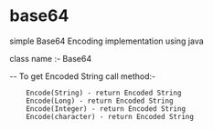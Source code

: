 # base64
simple Base64 Encoding implementation using java

class name :- Base64

-- To get Encoded String call method:-
        
        Encode(String) - return Encoded String
        Encode(Long) - return Encoded String
        Encode(Integer) - return Encoded String
        Encode(character) - return Encoded String
       
